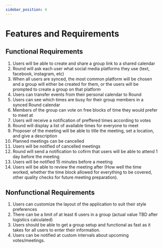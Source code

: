 ```yaml
---
sidebar_position: 4
---
```


# Features and Requirements

## Functional Requirements
1. Users will be able to create and share a group link to a shared calendar
2. Round will ask each user what social media platforms they use (text, facebook, instagram, etc)
3. When all users are synced, the most common platform will be chosen and a group will either be created for them, or the users will be prompted to create a group on that platform
4. Users can transfer events from their personal calendar to Round
5. Users can see which times are busy for their group members in a synced Round calendar
6. Members of the group can vote on free blocks of time they would prefer to meet at
7. Users will receive a notification of preffered times according to votes
8. Round will display a list of available times for everyone to meet
9. Proposer of the meeting will be able to title the meeting, set a location, and give a description
10. Planned meetings can be cancelled 
11. Users will be notified of cancelled meetings
12. Round will send a notification to cofirm that users will be able to attend 1 day before the meeting
13. Users will be notified 15 minutes before a meeting
14. Users will be able to review the meeting after (How well the time worked, whether the time block allowed for everything to be covered, other quality checks for future meeting preparation).

## Nonfunctional Requirements
1. Users can customize the layout of the application to suit their style preferences
2. There can be a limit of at least 6 users in a group (actual value TBD after logistics calculated)
3. Users should be able to get a group setup and functional as fast as it takes for all users to enter their information.
4. Users can be notified at custom intervals about upcoming votes/meetings.
